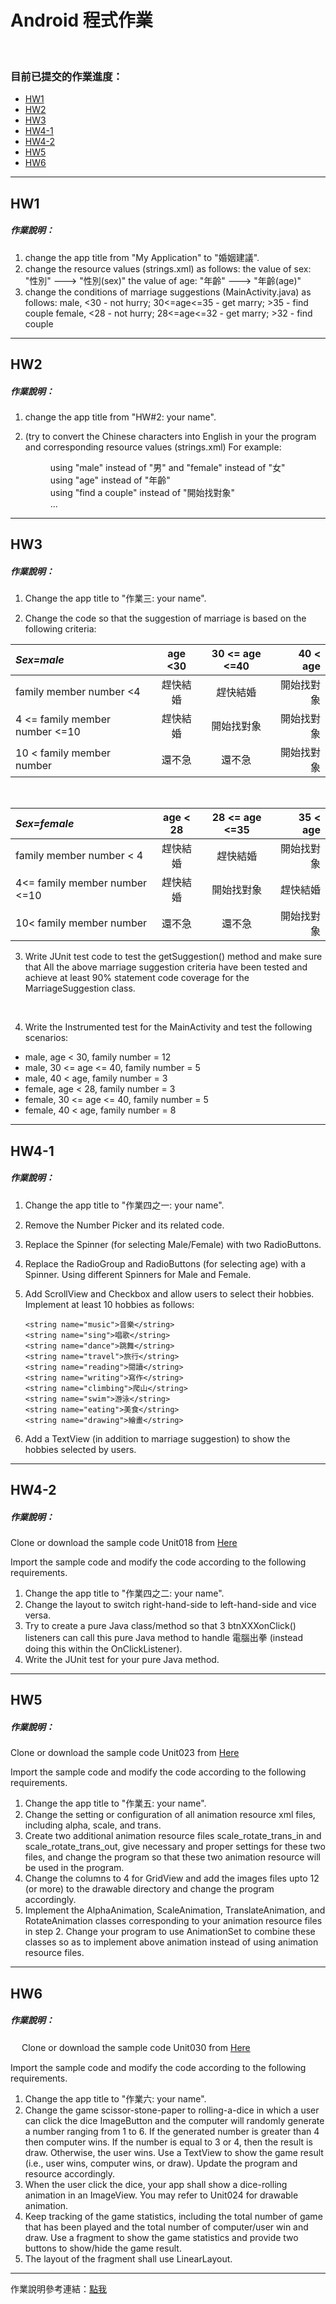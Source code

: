 # Android 程式作業

<br />

### 目前已提交的作業進度：

* [HW1](#hw1)
* [HW2](#hw2)
* [HW3](#hw3)
* [HW4-1](#hw4-1)
* [HW4-2](#hw4-2)
* [HW5](#hw5)
* [HW6](#hw6)

***
## HW1
##### 作業說明：

1. change the app title from "My Application" to "婚姻建議".
2. change the resource values (strings.xml) as follows:
    the value of sex: "性別" ---> "性別(sex)" 
    the value of age: "年齡" ---> "年齡(age)" 
3. change the conditions of marriage suggestions (MainActivity.java) as follows:
    male, <30 - not hurry; 30<=age<=35 - get marry; >35 - find couple 
    female, <28 - not hurry; 28<=age<=32 - get marry; >32 - find couple


***
## HW2
##### 作業說明：

1. change the app title from "HW#2: your name".

2. (try to convert the Chinese characters into English in your the program and corresponding resource values (strings.xml) For example:
    <dd>using "male" instead of "男" and "female" instead of "女"</dd>
    <dd>using  "age" instead of "年齡"</dd>
    <dd>using "find a couple" instead of "開始找對象"</dd>
    <dd>...</dd>
***
## HW3
##### 作業說明：

1. Change the app title to "作業三: your name".

2. Change the code so that the suggestion of marriage is based on the following criteria:

| *Sex=male* | age <30 | 30 <= age <=40 | 40 < age |
|:---------|:-------:|:--------------:|---------:|
| family member number <4 | 趕快結婚 | 趕快結婚 | 開始找對象 |
| 4 <= family member number <=10 | 趕快結婚 | 開始找對象 | 開始找對象 |
| 10 < family member number | 還不急 | 還不急 | 開始找對象 |

<br />

| *Sex=female* | age < 28	| 28 <= age <=35 | 35 < age |
|:-----------|:--------:|:--------------:|---------:|
|family member number < 4| 趕快結婚 | 趕快結婚 | 開始找對象|
|4<= family member number <=10 | 趕快結婚 | 開始找對象 | 趕快結婚|
|10< family member number | 還不急 | 還不急 | 開始找對象 |

3. Write JUnit test code to test the getSuggestion() method and make sure that All the above marriage suggestion criteria have been tested  and achieve at least 90% statement code coverage for the MarriageSuggestion class.

<br />

4. Write the Instrumented test for the MainActivity and test the following scenarios:

* male, age < 30, family number = 12
* male, 30 <= age <= 40, family number = 5
* male, 40 < age, family number = 3
* female, age < 28, family number = 3
* female, 30 <= age <= 40, family number = 5
* female, 40 < age, family number = 8

***
## HW4-1
##### 作業說明：

1. Change the app title to "作業四之一: your name".

2. Remove the Number Picker and its related code.

3. Replace the Spinner (for selecting Male/Female) with two RadioButtons.

4. Replace the RadioGroup and RadioButtons (for selecting age) with a Spinner. Using different Spinners for Male and Female.

5. Add ScrollView and Checkbox and allow users to select their hobbies. Implement at least 10 hobbies as follows:

       <string name="music">音樂</string>
       <string name="sing">唱歌</string>
       <string name="dance">跳舞</string>
       <string name="travel">旅行</string>
       <string name="reading">閱讀</string>
       <string name="writing">寫作</string>
       <string name="climbing">爬山</string>
       <string name="swim">游泳</string>
       <string name="eating">美食</string>
       <string name="drawing">繪畫</string>

6. Add a TextView (in addition to marriage suggestion) to show the hobbies selected by users.

***
## HW4-2
##### 作業說明：

  Clone or download the sample code Unit018 from [Here](https://github.com/cxl1521/SampleCode.git)

  Import the sample code and modify the code according to the following requirements.

1. Change the app title to "作業四之二: your name".
2. Change the layout to switch right-hand-side to left-hand-side and vice versa.
3. Try to create a pure Java class/method so that 3 btnXXXonClick() listeners can call this pure Java method to handle 電腦出拳 (instead doing this within the OnClickListener). 
4. Write the JUnit test for your pure Java method.

***
## HW5
##### 作業說明：
Clone or download the sample code Unit023 from [Here](https://github.com/cxl1521/SampleCode.git)

Import the sample code and modify the code according to the following requirements.
1. Change the app title to "作業五: your name".
2. Change the setting or configuration of all animation resource xml files, including alpha, scale, and trans.
3. Create two additional animation resource files scale_rotate_trans_in and scale_rotate_trans_out, give necessary and proper settings for these two files, and change the program so that these two animation resource will be used in the program.
4. Change the columns to 4 for GridView and add the images files upto 12 (or more) to the drawable directory  and change the program accordingly. 
5. Implement the AlphaAnimation, ScaleAnimation, TranslateAnimation, and RotateAnimation classes corresponding to your  animation resource files in step 2. Change your program to use AnimationSet to combine these classes so as to implement above animation instead of using animation resource files.

***
## HW6
##### 作業說明：
　
Clone or download the sample code Unit030 from [Here](https://github.com/cxl1521/SampleCode.git)

Import the sample code and modify the code according to the following requirements.
1. Change the app title to "作業六: your name".
2. Change the game scissor-stone-paper  to rolling-a-dice in which a user can click the dice ImageButton and the computer will randomly generate a number ranging from 1 to 6. If the generated number is greater than 4 then computer wins. If the number is equal to 3 or 4, then the result is draw. Otherwise, the user wins. Use a TextView to show the game result (i.e., user wins, computer wins, or draw). Update the program and resource accordingly. 
3. When the user click the dice, your app shall show a dice-rolling animation in an ImageView. You may refer to Unit024 for drawable animation. 
4. Keep tracking of the game statistics, including the total number of game that has been played and the total number of computer/user win and draw. Use a fragment to show the game statistics and provide two buttons to show/hide the game result.
5. The layout of the fragment shall use LinearLayout.

***
作業說明參考連結：[點我](http://www.cc.ntut.edu.tw/~cliu/courses/ad/homework/homework.htm)